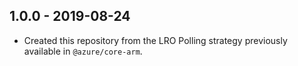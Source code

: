 ## 1.0.0 - 2019-08-24

- Created this repository from the LRO Polling strategy previously available in `@azure/core-arm`.
